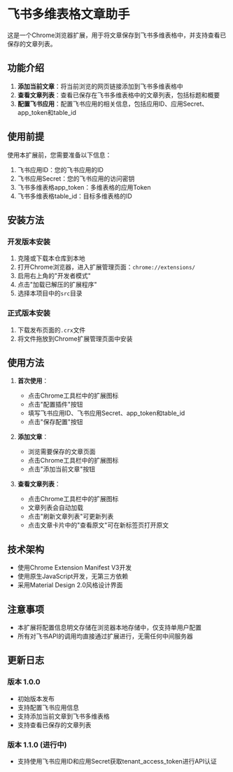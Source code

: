 # 飞书多维表格文章助手

这是一个Chrome浏览器扩展，用于将文章保存到飞书多维表格中，并支持查看已保存的文章列表。

## 功能介绍

1. **添加当前文章**：将当前浏览的网页链接添加到飞书多维表格中
2. **查看文章列表**：查看已保存在飞书多维表格中的文章列表，包括标题和概要
3. **配置飞书应用**：配置飞书应用的相关信息，包括应用ID、应用Secret、app_token和table_id

## 使用前提

使用本扩展前，您需要准备以下信息：

1. 飞书应用ID：您的飞书应用的ID
2. 飞书应用Secret：您的飞书应用的访问密钥
3. 飞书多维表格app_token：多维表格的应用Token
4. 飞书多维表格table_id：目标多维表格的ID

## 安装方法

### 开发版本安装
1. 克隆或下载本仓库到本地
2. 打开Chrome浏览器，进入扩展管理页面：`chrome://extensions/`
3. 启用右上角的"开发者模式"
4. 点击"加载已解压的扩展程序"
5. 选择本项目中的`src`目录

### 正式版本安装
1. 下载发布页面的`.crx`文件
2. 将文件拖放到Chrome扩展管理页面中安装

## 使用方法

1. **首次使用**：
   - 点击Chrome工具栏中的扩展图标
   - 点击"配置插件"按钮
   - 填写飞书应用ID、飞书应用Secret、app_token和table_id
   - 点击"保存配置"按钮

2. **添加文章**：
   - 浏览需要保存的文章页面
   - 点击Chrome工具栏中的扩展图标
   - 点击"添加当前文章"按钮

3. **查看文章列表**：
   - 点击Chrome工具栏中的扩展图标
   - 文章列表会自动加载
   - 点击"刷新文章列表"可更新列表
   - 点击文章卡片中的"查看原文"可在新标签页打开原文

## 技术架构

- 使用Chrome Extension Manifest V3开发
- 使用原生JavaScript开发，无第三方依赖
- 采用Material Design 2.0风格设计界面

## 注意事项

- 本扩展将配置信息明文存储在浏览器本地存储中，仅支持单用户配置
- 所有对飞书API的调用均直接通过扩展进行，无需任何中间服务器

## 更新日志

### 版本 1.0.0
- 初始版本发布
- 支持配置飞书应用信息
- 支持添加当前文章到飞书多维表格
- 支持查看已保存的文章列表

### 版本 1.1.0 (进行中)
- 支持使用飞书应用ID和应用Secret获取tenant_access_token进行API认证 